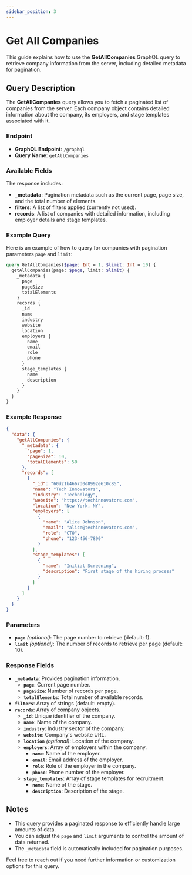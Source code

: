 ```yaml
---
sidebar_position: 3
---
```


# Get All Companies

This guide explains how to use the **GetAllCompanies** GraphQL query to retrieve company information from the server, including detailed metadata for pagination.

## Query Description

The **GetAllCompanies** query allows you to fetch a paginated list of companies from the server. Each company object contains detailed information about the company, its employers, and stage templates associated with it.

### Endpoint

- **GraphQL Endpoint**: `/graphql`
- **Query Name**: `getAllCompanies`

### Available Fields

The response includes:
- **_metadata**: Pagination metadata such as the current page, page size, and the total number of elements.
- **filters**: A list of filters applied (currently not used).
- **records**: A list of companies with detailed information, including employer details and stage templates.

### Example Query

Here is an example of how to query for companies with pagination parameters `page` and `limit`:

```graphql
query GetAllCompanies($page: Int = 1, $limit: Int = 10) {
  getAllCompanies(page: $page, limit: $limit) {
    _metadata {
      page
      pageSize
      totalElements
    }
    records {
      _id
      name
      industry
      website
      location
      employers {
        name
        email
        role
        phone
      }
      stage_templates {
        name
        description
      }
    }
  }
}
```

### Example Response

```json
{
  "data": {
    "getAllCompanies": {
      "_metadata": {
        "page": 1,
        "pageSize": 10,
        "totalElements": 50
      },
      "records": [
        {
          "_id": "60d21b4667d0d8992e610c85",
          "name": "Tech Innovators",
          "industry": "Technology",
          "website": "https://techinnovators.com",
          "location": "New York, NY",
          "employers": [
            {
              "name": "Alice Johnson",
              "email": "alice@techinnovators.com",
              "role": "CTO",
              "phone": "123-456-7890"
            }
          ],
          "stage_templates": [
            {
              "name": "Initial Screening",
              "description": "First stage of the hiring process"
            }
          ]
        }
      ]
    }
  }
}
```

### Parameters

- **`page`** _(optional)_: The page number to retrieve (default: 1).
- **`limit`** _(optional)_: The number of records to retrieve per page (default: 10).

### Response Fields

- **`_metadata`**: Provides pagination information.
  - **`page`**: Current page number.
  - **`pageSize`**: Number of records per page.
  - **`totalElements`**: Total number of available records.
- **`filters`**: Array of strings (default: empty).
- **`records`**: Array of company objects.
  - **`_id`**: Unique identifier of the company.
  - **`name`**: Name of the company.
  - **`industry`**: Industry sector of the company.
  - **`website`**: Company's website URL.
  - **`location`** _(optional)_: Location of the company.
  - **`employers`**: Array of employers within the company.
    - **`name`**: Name of the employer.
    - **`email`**: Email address of the employer.
    - **`role`**: Role of the employer in the company.
    - **`phone`**: Phone number of the employer.
  - **`stage_templates`**: Array of stage templates for recruitment.
    - **`name`**: Name of the stage.
    - **`description`**: Description of the stage.

## Notes

- This query provides a paginated response to efficiently handle large amounts of data.
- You can adjust the `page` and `limit` arguments to control the amount of data returned.
- The `_metadata` field is automatically included for pagination purposes.

Feel free to reach out if you need further information or customization options for this query.

